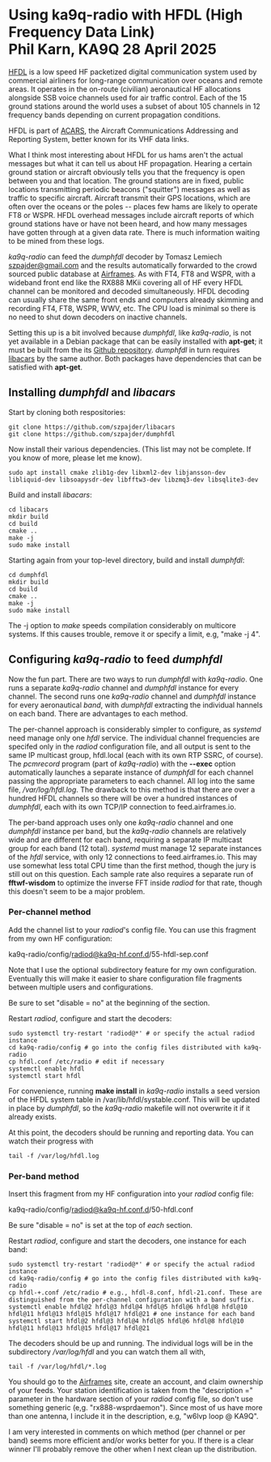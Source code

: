 Using ka9q-radio with HFDL (High Frequency Data Link)  
Phil Karn, KA9Q 28 April 2025
=====================================================

[HFDL](https://en.wikipedia.org/wiki/High_Frequency_Data_Link) is a low speed HF packetized digital communication system used by commercial airliners for long-range communication over oceans and remote areas. It operates in the on-route (civilian) aeronautical HF allocations alongside SSB voice channels used for air traffic control. Each of the 15 ground stations around the world uses a subset of about 105 channels in 12 frequency bands depending on current propagation conditions.

HFDL is part of [ACARS](https://en.wikipedia.org/wiki/ACARS), the Aircraft Communications Addressing and Reporting System, better known for its VHF data links.

What I think most interesting about HFDL for us hams aren't the actual messages but what it can tell us about HF propagation. Hearing a certain ground station or aircraft obviously tells you that the frequency is open between you and that location. The ground stations are in fixed, public locations transmitting periodic beacons ("squitter") messages as well as traffic to specific aircraft. Aircraft transmit their GPS locations, which are often over the oceans or the poles -- places few hams are likely to operate FT8 or WSPR. HFDL overhead messages include aircraft reports of which ground stations have or have not been heard, and how many messages have gotten through at a given data rate. There is much information waiting to be mined from these logs.

*ka9q-radio* can feed the *dumphfdl* decoder by Tomasz Lemiech szpajder@gmail.com and the results automatically forwarded to the crowd sourced public database at [Airframes](https://app.airframes.io/). As with FT4, FT8 and WSPR, with a wideband front end like the RX888 MKii covering all of HF every HFDL channel can be monitored and decoded simultaneously.  HFDL decoding can usually share the same front ends and computers already skimming and recording FT4, FT8, WSPR, WWV, etc. The CPU load is minimal so there is no need to shut down decoders on inactive channels.

Setting this up is a bit involved because *dumphfdl*, like *ka9q-radio*, is not yet available in a Debian package that can be easily installed with **apt-get**; it must be built from the its [Github repository](https://github.com/szpajder/dumphfdl). *dumphfdl* in turn requires [libacars](https://github.com/szpajder/libacars) by the same author. Both packages have dependencies that can be satisfied with **apt-get**.

## Installing *dumphfdl* and *libacars*

Start by cloning both respositories:
```
git clone https://github.com/szpajder/libacars
git clone https://github.com/szpajder/dumphfdl
```

Now install their various dependencies. (This list may not be complete. If you know of more, please let me know).
```
sudo apt install cmake zlib1g-dev libxml2-dev libjansson-dev libliquid-dev libsoapysdr-dev libfftw3-dev libzmq3-dev libsqlite3-dev

```

Build and install *libacars*:
```
cd libacars
mkdir build
cd build
cmake ..
make -j
sudo make install
```

Starting again from your top-level directory, build and install *dumphfdl*:
```
cd dumphfdl
mkdir build
cd build
cmake ..
make -j
sudo make install
```
The -j option to *make* speeds compilation considerably on multicore systems. If this causes trouble, remove it or specify a limit, e.g, "make -j 4".

## Configuring *ka9q-radio* to feed *dumphfdl*
Now the fun part. There are two ways to run *dumphfdl* with *ka9q-radio*. One runs a separate *ka9q-radio* channel and *dumphfdl* instance for every channel. The second runs one *ka9q-radio* channel and *dumphfdl* instance for every aeronautical *band*, with *dumphfdl* extracting the individual hannels on each band. There are advantages to each method.

The per-channel approach is considerably simpler to configure, as *systemd* need manage only one *hfdl* service. The individual channel frequencies are specifed only in the *radiod* configuration file, and all output is sent to the same IP multicast group, hfdl.local (each with its own RTP SSRC, of course). The *pcmrecord* program (part of *ka9q-radio*) with the **--exec** option automatically launches a separate instance of *dumphfdl* for each channel passing the appropriate parameters to each channel. All log into the same file, */var/log/hfdl.log*. The drawback to this method is that there are over a hundred HFDL channels so there will be over a hundred instances of *dumphfdl*, each with its own TCP/IP connection to feed.airframes.io.

The per-band approach uses only one *ka9q-radio* channel and one *dumphfdl* instance per band, but the *ka9q-radio* channels are relatively wide and are different for each band, requiring a separate IP multicast group for each band (12 total). *systemd* must manage 12 separate instances of the *hfdl* service, with only 12 connections to feed.airframes.io. This may use somewhat less total CPU time than the first method, though the jury is still out on this question. Each sample rate also requires a separate run of **fftwf-wisdom** to optimize the inverse FFT inside *radiod* for that rate, though this doesn't seem to be a major problem.

### Per-channel method

Add the channel list to your *radiod*'s config file. You can use this fragment from my own HF configuration:

ka9q-radio/config/radiod@ka9q-hf.conf.d/55-hfdl-sep.conf

Note that I use the optional subdirectory feature for my own configuration. Eventually this will make it easier to share configuration file fragments between multiple users and configurations.

Be sure to set "disable = no" at the beginning of the section.

Restart *radiod*, configure and start the decoders:

```
sudo systemctl try-restart 'radiod@*' # or specify the actual radiod instance
cd ka9q-radio/config # go into the config files distributed with ka9q-radio
cp hfdl.conf /etc/radio # edit if necessary
systemctl enable hfdl
systemctl start hfdl
```

For convenience, running **make install** in *ka9q-radio* installs a seed version of the HFDL system table in /var/lib/hfdl/systable.conf. This will be updated in place by *dumphfdl*, so the *ka9q-radio* makefile will not overwrite it if it already exists.

At this point, the decoders should be running and reporting data. You can watch their progress with
```
tail -f /var/log/hfdl.log
```

### Per-band method

Insert this fragment from my HF configuration into your *radiod* config file:

ka9q-radio/config/radiod@ka9q-hf.conf.d/50-hfdl.conf

Be sure "disable = no" is set at the top of *each* section.

Restart *radiod*, configure and start the decoders, one instance for each band:

```
sudo systemctl try-restart 'radiod@*' # or specify the actual radiod instance
cd ka9q-radio/config # go into the config files distributed with ka9q-radio
cp hfdl-+.conf /etc/radio # e.g., hfdl-8.conf, hfdl-21.conf. These are distinguished from the per-channel configuration with a band suffix.
systemctl enable hfdl@2 hfdl@3 hfdl@4 hfdl@5 hfdl@6 hfdl@8 hfdl@10 hfdl@11 hfdl@13 hfdl@15 hfdl@17 hfdl@21 # one instance for each band
systemctl start hfdl@2 hfdl@3 hfdl@4 hfdl@5 hfdl@6 hfdl@8 hfdl@10 hfdl@11 hfdl@13 hfdl@15 hfdl@17 hfdl@21 
```
The decoders should be up and running. The individual logs will be in the subdirectory */var/log/hfdl* and you can watch them all with,

```
tail -f /var/log/hfdl/*.log
```

You should go to the [Airframes](https://app.airframes.io/) site, create an account, and claim ownership of your feeds. Your station identification is taken from the "description =" parameter in the hardware section of your *radiod* config file, so don't use something generic (e,g. "rx888-wsprdaemon"). Since most of us have more than one antenna, I include it in the description, e.g, "w6lvp loop @ KA9Q".

I am very interested in comments on which method (per channel or per band) seems more efficient and/or works better for you. If there is a clear winner I'll probably remove the other when I next clean up the distribution.


